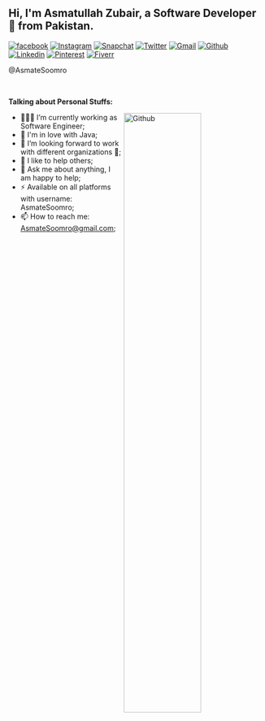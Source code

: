 <!-- Your title -->
## Hi, I'm Asmatullah Zubair, a Software Developer 🚀 from Pakistan.

<!-- Your badges
You can use the website to generate badges: https://shields.io/
-->
[![facebook](https://img.shields.io/badge/-Facebook-blue?style=flat&logo=Facebook&logoColor=white)](https://www.facebook.com/AsmateSoomro)
[![Instagram](https://img.shields.io/badge/-Instagram-c13584?style=flat&labelColor=c13584&logo=instagram&logoColor=white)](https://www.instagram.com/AsmateSoomro)
[![Snapchat](https://img.shields.io/badge/-SnapChat-yellow?style=flat&labelColor=yellow&logo=snapchat&logoColor=white)](https://www.snapchat.com/AsmateSoomro)
[![Twitter](https://img.shields.io/badge/-Twitter-blue?style=flat&logo=Twitter&logoColor=white)](https://www.twitter.com/AsmateSoomro)
[![Gmail](https://img.shields.io/badge/-Gmail-red?style=flat&logo=gmail&logoColor=white)](mailto:AsmateSoomro@gmail.com)
[![Github](https://img.shields.io/badge/-Github-000?style=flat&logo=github&logoColor=white)](https://www.github.com/AsmateSoomro)
[![Linkedin](https://img.shields.io/badge/-LinkedIn-blue?style=flat&logo=Linkedin&logoColor=white)](https://www.linkedin.com/in/AsmateSoomro)
[![Pinterest](https://img.shields.io/badge/-Pinterest-red?style=flat&logo=pinterest&logoColor=white)](https://www.pinterest.com/in/AsmateSoomro)
[![Fiverr](https://img.shields.io/badge/-Fiverr-brightgreen?style=flat&logo=fiverr&logoColor=white)](https://www.fiverr.com/AsmateSoomro)


@AsmateSoomro


&nbsp;

<!-- Talking about you -->
**Talking about Personal Stuffs:**

<!-- Any image aligned to the right. Beware the width -->
<img width="55%" align="right" alt="Github" src="https://raw.githubusercontent.com/onimur/.github/master/.resources/git-header.svg" />

- 👨🏽‍💻 I’m currently working as Software Engineer;
- 🌱 I'm in love with Java; 
- 👯 I’m looking forward to work with different organizations 🤝;
- 🤔 I like to help others;
- 💬 Ask me about anything, I am happy to help;
- ⚡️ Available on all platforms with username: AsmateSoomro;
- 📫 How to reach me: AsmateSoomro@gmail.com;

